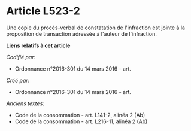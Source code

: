# Article L523-2

Une copie du procès-verbal de constatation de l'infraction est jointe à la proposition de transaction adressée à l'auteur de
l'infraction.

**Liens relatifs à cet article**

_Codifié par_:

  - Ordonnance n°2016-301 du 14 mars 2016 - art.

_Créé par_:

  - Ordonnance n°2016-301 du 14 mars 2016 - art.

_Anciens textes_:

  - Code de la consommation - art. L141-2, alinéa 2 (Ab)
  - Code de la consommation - art. L216-11, alinéa 2 (Ab)

